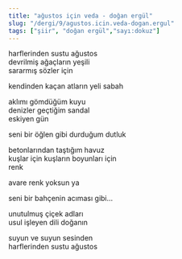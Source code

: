 ```yaml
---
title: "ağustos için veda - doğan ergül"
slug: "/dergi/9/agustos.icin.veda-dogan.ergul"
tags: ["şiir", "doğan ergül","sayı:dokuz"]
---
```


harflerinden sustu ağustos  
devrilmiş ağaçların yeşili\
sararmış sözler için

kendinden kaçan atların yeli sabah

aklımı gömdüğüm kuyu\
denizler geçtiğim sandal\
eskiyen gün

seni bir öğlen gibi durduğum dutluk

betonlarından taştığım havuz\
kuşlar için kuşların boyunları için\
renk

avare renk yoksun ya

seni bir bahçenin acıması gibi...

unutulmuş çiçek adları\
usul işleyen dili doğanın

suyun ve suyun sesinden\
harflerinden sustu ağustos
